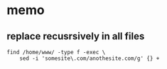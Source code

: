 # memo

## replace recusrsively in all files

```
find /home/www/ -type f -exec \
    sed -i 'somesite\.com/anothesite.com/g' {} +
```
